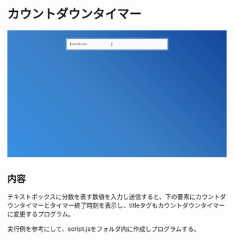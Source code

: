 # カウントダウンタイマー

![タイマー](timer.gif)

## 内容

テキストボックスに分数を表す数値を入力し送信すると、下の要素にカウントダウンタイマーとタイマー終了時刻を表示し、titleタグもカウントダウンタイマーに変更するプログラム。

実行例を参考にして、script.jsをフォルダ内に作成しプログラムする。
